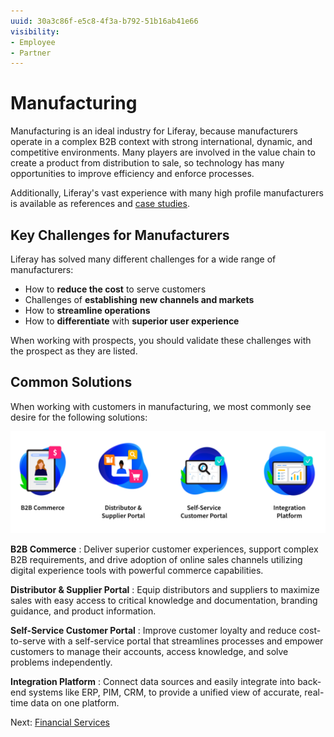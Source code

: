 ```yaml
---
uuid: 30a3c86f-e5c8-4f3a-b792-51b16ab41e66
visibility: 
- Employee
- Partner
---
```


# Manufacturing

Manufacturing is an ideal industry for Liferay, because manufacturers operate in a complex B2B context with strong international, dynamic, and competitive environments. Many players are involved in the value chain to create a product from distribution to sale, so technology has many opportunities to improve efficiency and enforce processes. 

Additionally, Liferay's vast experience with many high profile manufacturers is available as references and [case studies](https://www.liferay.com/resources/case-studies?industries=manufacturing).

## Key Challenges for Manufacturers

Liferay has solved many different challenges for a wide range of manufacturers: 

* How to **reduce the cost** to serve customers
* Challenges of **establishing** **new channels and markets**
* How to **streamline operations**
* How to **differentiate** with **superior user experience**

When working with prospects, you should validate these challenges with the prospect as they are listed.

## Common Solutions

When working with customers in manufacturing, we most commonly see desire for the following solutions:

![Common solutions for insurance organizations include Self-Service customer portals, Distributor and Supplier portals, B2B commerce, and integration platforms.](./manufacturing/images/01.png)

**B2B Commerce** : Deliver superior customer experiences, support complex B2B requirements, and drive adoption of online sales channels utilizing digital experience tools with powerful commerce capabilities.

**Distributor & Supplier Portal** : Equip distributors and suppliers to maximize sales with easy access to critical knowledge and documentation, branding guidance, and product information.

**Self-Service Customer Portal** : Improve customer loyalty and reduce cost-to-serve with a self-service portal that streamlines processes and empower customers to manage their accounts, access knowledge, and solve problems independently.

**Integration Platform** : Connect data sources and easily integrate into back-end systems like ERP, PIM, CRM, to provide a unified view of accurate, real-time data on one platform.

Next: [Financial Services](./financial-services.md)
